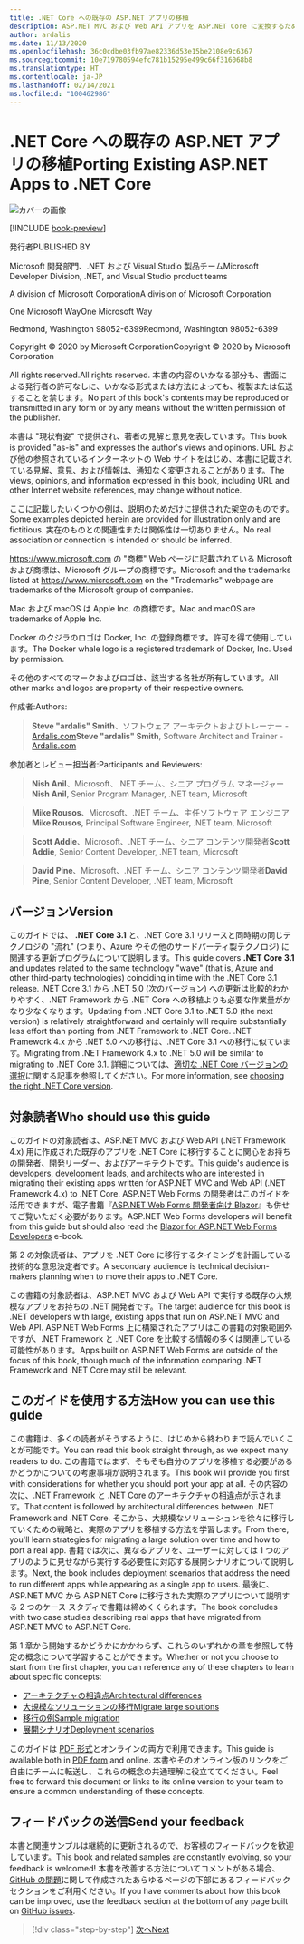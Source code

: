 ```yaml
---
title: .NET Core への既存の ASP.NET アプリの移植
description: ASP.NET MVC および Web API アプリを ASP.NET Core に変換するための無料ガイドです。
author: ardalis
ms.date: 11/13/2020
ms.openlocfilehash: 36c0cdbe03fb97ae82336d53e15be2108e9c6367
ms.sourcegitcommit: 10e719780594efc781b15295e499c66f316068b8
ms.translationtype: HT
ms.contentlocale: ja-JP
ms.lasthandoff: 02/14/2021
ms.locfileid: "100462986"
---
```

# <a name="porting-existing-aspnet-apps-to-net-core"></a><span data-ttu-id="5be34-103">.NET Core への既存の ASP.NET アプリの移植</span><span class="sxs-lookup"><span data-stu-id="5be34-103">Porting Existing ASP.NET Apps to .NET Core</span></span>

![カバーの画像](./media/index/porting-existing-aspnet-apps.png)

[!INCLUDE [book-preview](../../../includes/book-preview.md)]

<span data-ttu-id="5be34-105">発行者</span><span class="sxs-lookup"><span data-stu-id="5be34-105">PUBLISHED BY</span></span>

<span data-ttu-id="5be34-106">Microsoft 開発部門、.NET および Visual Studio 製品チーム</span><span class="sxs-lookup"><span data-stu-id="5be34-106">Microsoft Developer Division, .NET, and Visual Studio product teams</span></span>

<span data-ttu-id="5be34-107">A division of Microsoft Corporation</span><span class="sxs-lookup"><span data-stu-id="5be34-107">A division of Microsoft Corporation</span></span>

<span data-ttu-id="5be34-108">One Microsoft Way</span><span class="sxs-lookup"><span data-stu-id="5be34-108">One Microsoft Way</span></span>

<span data-ttu-id="5be34-109">Redmond, Washington 98052-6399</span><span class="sxs-lookup"><span data-stu-id="5be34-109">Redmond, Washington 98052-6399</span></span>

<span data-ttu-id="5be34-110">Copyright &copy; 2020 by Microsoft Corporation</span><span class="sxs-lookup"><span data-stu-id="5be34-110">Copyright &copy; 2020 by Microsoft Corporation</span></span>

<span data-ttu-id="5be34-111">All rights reserved.</span><span class="sxs-lookup"><span data-stu-id="5be34-111">All rights reserved.</span></span> <span data-ttu-id="5be34-112">本書の内容のいかなる部分も、書面による発行者の許可なしに、いかなる形式または方法によっても、複製または伝送することを禁じます。</span><span class="sxs-lookup"><span data-stu-id="5be34-112">No part of this book's contents may be reproduced or transmitted in any form or by any means without the written permission of the publisher.</span></span>

<span data-ttu-id="5be34-113">本書は "現状有姿" で提供され、著者の見解と意見を表しています。</span><span class="sxs-lookup"><span data-stu-id="5be34-113">This book is provided "as-is" and expresses the author's views and opinions.</span></span> <span data-ttu-id="5be34-114">URL および他の参照されているインターネットの Web サイトをはじめ、本書に記載されている見解、意見、および情報は、通知なく変更されることがあります。</span><span class="sxs-lookup"><span data-stu-id="5be34-114">The views, opinions, and information expressed in this book, including URL and other Internet website references, may change without notice.</span></span>

<span data-ttu-id="5be34-115">ここに記載したいくつかの例は、説明のためだけに提供された架空のものです。</span><span class="sxs-lookup"><span data-stu-id="5be34-115">Some examples depicted herein are provided for illustration only and are fictitious.</span></span> <span data-ttu-id="5be34-116">実在のものとの関連性または関係性は一切ありません。</span><span class="sxs-lookup"><span data-stu-id="5be34-116">No real association or connection is intended or should be inferred.</span></span>

<span data-ttu-id="5be34-117"><https://www.microsoft.com> の "商標" Web ページに記載されている Microsoft および商標は、Microsoft グループの商標です。</span><span class="sxs-lookup"><span data-stu-id="5be34-117">Microsoft and the trademarks listed at <https://www.microsoft.com> on the "Trademarks" webpage are trademarks of the Microsoft group of companies.</span></span>

<span data-ttu-id="5be34-118">Mac および macOS は Apple Inc. の商標です。</span><span class="sxs-lookup"><span data-stu-id="5be34-118">Mac and macOS are trademarks of Apple Inc.</span></span>

<span data-ttu-id="5be34-119">Docker のクジラのロゴは Docker, Inc. の登録商標です。許可を得て使用しています。</span><span class="sxs-lookup"><span data-stu-id="5be34-119">The Docker whale logo is a registered trademark of Docker, Inc. Used by permission.</span></span>

<span data-ttu-id="5be34-120">その他のすべてのマークおよびロゴは、該当する各社が所有しています。</span><span class="sxs-lookup"><span data-stu-id="5be34-120">All other marks and logos are property of their respective owners.</span></span>

<span data-ttu-id="5be34-121">作成者:</span><span class="sxs-lookup"><span data-stu-id="5be34-121">Authors:</span></span>

> <span data-ttu-id="5be34-122">**Steve "ardalis" Smith**、ソフトウェア アーキテクトおよびトレーナー - [Ardalis.com](https://ardalis.com)</span><span class="sxs-lookup"><span data-stu-id="5be34-122">**Steve "ardalis" Smith**, Software Architect and Trainer - [Ardalis.com](https://ardalis.com)</span></span>

<span data-ttu-id="5be34-123">参加者とレビュー担当者:</span><span class="sxs-lookup"><span data-stu-id="5be34-123">Participants and Reviewers:</span></span>

> <span data-ttu-id="5be34-124">**Nish Anil**、Microsoft、.NET チーム、シニア プログラム マネージャー</span><span class="sxs-lookup"><span data-stu-id="5be34-124">**Nish Anil**, Senior Program Manager, .NET team, Microsoft</span></span>

> <span data-ttu-id="5be34-125">**Mike Rousos**、Microsoft、.NET チーム、主任ソフトウェア エンジニア</span><span class="sxs-lookup"><span data-stu-id="5be34-125">**Mike Rousos**, Principal Software Engineer, .NET team, Microsoft</span></span>

> <span data-ttu-id="5be34-126">**Scott Addie**、Microsoft、.NET チーム、シニア コンテンツ開発者</span><span class="sxs-lookup"><span data-stu-id="5be34-126">**Scott Addie**, Senior Content Developer, .NET team, Microsoft</span></span>

> <span data-ttu-id="5be34-127">**David Pine**、Microsoft、.NET チーム、シニア コンテンツ開発者</span><span class="sxs-lookup"><span data-stu-id="5be34-127">**David Pine**, Senior Content Developer, .NET team, Microsoft</span></span>

## <a name="version"></a><span data-ttu-id="5be34-128">バージョン</span><span class="sxs-lookup"><span data-stu-id="5be34-128">Version</span></span>

<span data-ttu-id="5be34-129">このガイドでは、 **.NET Core 3.1** と、.NET Core 3.1 リリースと同時期の同じテクノロジの "流れ" (つまり、Azure やその他のサードパーティ製テクノロジ) に関連する更新プログラムについて説明します。</span><span class="sxs-lookup"><span data-stu-id="5be34-129">This guide covers **.NET Core 3.1** and updates related to the same technology "wave" (that is, Azure and other third-party technologies) coinciding in time with the .NET Core 3.1 release.</span></span> <span data-ttu-id="5be34-130">.NET Core 3.1 から .NET 5.0 (次のバージョン) への更新は比較的わかりやすく、.NET Framework から .NET Core への移植よりも必要な作業量がかなり少なくなります。</span><span class="sxs-lookup"><span data-stu-id="5be34-130">Updating from .NET Core 3.1 to .NET 5.0 (the next version) is relatively straightforward and certainly will require substantially less effort than porting from .NET Framework to .NET Core.</span></span> <span data-ttu-id="5be34-131">.NET Framework 4.x から .NET 5.0 への移行は、.NET Core 3.1 への移行に似ています。</span><span class="sxs-lookup"><span data-stu-id="5be34-131">Migrating from .NET Framework 4.x to .NET 5.0 will be similar to migrating to .NET Core 3.1.</span></span> <span data-ttu-id="5be34-132">詳細については、[適切な .NET Core バージョンの選択](choose-net-core-version.md)に関する記事を参照してください。</span><span class="sxs-lookup"><span data-stu-id="5be34-132">For more information, see [choosing the right .NET Core version](choose-net-core-version.md).</span></span>

## <a name="who-should-use-this-guide"></a><span data-ttu-id="5be34-133">対象読者</span><span class="sxs-lookup"><span data-stu-id="5be34-133">Who should use this guide</span></span>

<span data-ttu-id="5be34-134">このガイドの対象読者は、ASP.NET MVC および Web API (.NET Framework 4.x) 用に作成された既存のアプリを .NET Core に移行することに関心をお持ちの開発者、開発リーダー、およびアーキテクトです。</span><span class="sxs-lookup"><span data-stu-id="5be34-134">This guide's audience is developers, development leads, and architects who are interested in migrating their existing apps written for ASP.NET MVC and Web API (.NET Framework 4.x) to .NET Core.</span></span> <span data-ttu-id="5be34-135">ASP.NET Web Forms の開発者はこのガイドを活用できますが、電子書籍『[ASP.NET Web Forms 開発者向け Blazor](https://docs.microsoft.com/dotnet/architecture/blazor-for-web-forms-developers/)』も併せてご覧いただく必要があります。</span><span class="sxs-lookup"><span data-stu-id="5be34-135">ASP.NET Web Forms developers will benefit from this guide but should also read the [Blazor for ASP.NET Web Forms Developers](https://docs.microsoft.com/dotnet/architecture/blazor-for-web-forms-developers/) e-book.</span></span>

<span data-ttu-id="5be34-136">第 2 の対象読者は、アプリを .NET Core に移行するタイミングを計画している技術的な意思決定者です。</span><span class="sxs-lookup"><span data-stu-id="5be34-136">A secondary audience is technical decision-makers planning when to move their apps to .NET Core.</span></span>

<span data-ttu-id="5be34-137">この書籍の対象読者は、ASP.NET MVC および Web API で実行する既存の大規模なアプリをお持ちの .NET 開発者です。</span><span class="sxs-lookup"><span data-stu-id="5be34-137">The target audience for this book is .NET developers with large, existing apps that run on ASP.NET MVC and Web API.</span></span> <span data-ttu-id="5be34-138">ASP.NET Web Forms 上に構築されたアプリはこの書籍の対象範囲外ですが、.NET Framework と .NET Core を比較する情報の多くは関連している可能性があります。</span><span class="sxs-lookup"><span data-stu-id="5be34-138">Apps built on ASP.NET Web Forms are outside of the focus of this book, though much of the information comparing .NET Framework and .NET Core may still be relevant.</span></span>

## <a name="how-you-can-use-this-guide"></a><span data-ttu-id="5be34-139">このガイドを使用する方法</span><span class="sxs-lookup"><span data-stu-id="5be34-139">How you can use this guide</span></span>

<span data-ttu-id="5be34-140">この書籍は、多くの読者がそうするように、はじめから終わりまで読んでいくことが可能です。</span><span class="sxs-lookup"><span data-stu-id="5be34-140">You can read this book straight through, as we expect many readers to do.</span></span> <span data-ttu-id="5be34-141">この書籍ではまず、そもそも自分のアプリを移植する必要があるかどうかについての考慮事項が説明されます。</span><span class="sxs-lookup"><span data-stu-id="5be34-141">This book will provide you first with considerations for whether you should port your app at all.</span></span> <span data-ttu-id="5be34-142">その内容の次に、.NET Framework と .NET Core のアーキテクチャの相違点が示されます。</span><span class="sxs-lookup"><span data-stu-id="5be34-142">That content is followed by architectural differences between .NET Framework and .NET Core.</span></span> <span data-ttu-id="5be34-143">そこから、大規模なソリューションを徐々に移行していくための戦略と、実際のアプリを移植する方法を学習します。</span><span class="sxs-lookup"><span data-stu-id="5be34-143">From there, you'll learn strategies for migrating a large solution over time and how to port a real app.</span></span> <span data-ttu-id="5be34-144">書籍では次に、異なるアプリを、ユーザーに対しては 1 つのアプリのように見せながら実行する必要性に対応する展開シナリオについて説明します。</span><span class="sxs-lookup"><span data-stu-id="5be34-144">Next, the book includes deployment scenarios that address the need to run different apps while appearing as a single app to users.</span></span> <span data-ttu-id="5be34-145">最後に、ASP.NET MVC から ASP.NET Core に移行された実際のアプリについて説明する 2 つのケース スタディで書籍は締めくくられます。</span><span class="sxs-lookup"><span data-stu-id="5be34-145">The book concludes with two case studies describing real apps that have migrated from ASP.NET MVC to ASP.NET Core.</span></span>

<span data-ttu-id="5be34-146">第 1 章から開始するかどうかにかかわらず、これらのいずれかの章を参照して特定の概念について学習することができます。</span><span class="sxs-lookup"><span data-stu-id="5be34-146">Whether or not you choose to start from the first chapter, you can reference any of these chapters to learn about specific concepts:</span></span>

- [<span data-ttu-id="5be34-147">アーキテクチャの相違点</span><span class="sxs-lookup"><span data-stu-id="5be34-147">Architectural differences</span></span>](architectural-differences.md)
- [<span data-ttu-id="5be34-148">大規模なソリューションの移行</span><span class="sxs-lookup"><span data-stu-id="5be34-148">Migrate large solutions</span></span>](migrate-large-solutions.md)
- [<span data-ttu-id="5be34-149">移行の例</span><span class="sxs-lookup"><span data-stu-id="5be34-149">Sample migration</span></span>](example-migration-eshop.md)
- [<span data-ttu-id="5be34-150">展開シナリオ</span><span class="sxs-lookup"><span data-stu-id="5be34-150">Deployment scenarios</span></span>](deployment-scenarios.md)

<span data-ttu-id="5be34-151">このガイドは [PDF 形式](https://aka.ms/aspnet-porting-ebook)とオンラインの両方で利用できます。</span><span class="sxs-lookup"><span data-stu-id="5be34-151">This guide is available both in [PDF form](https://aka.ms/aspnet-porting-ebook) and online.</span></span> <span data-ttu-id="5be34-152">本書やそのオンライン版のリンクをご自由にチームに転送し、これらの概念の共通理解に役立ててください。</span><span class="sxs-lookup"><span data-stu-id="5be34-152">Feel free to forward this document or links to its online version to your team to ensure a common understanding of these concepts.</span></span>

## <a name="send-your-feedback"></a><span data-ttu-id="5be34-153">フィードバックの送信</span><span class="sxs-lookup"><span data-stu-id="5be34-153">Send your feedback</span></span>

<span data-ttu-id="5be34-154">本書と関連サンプルは継続的に更新されるので、お客様のフィードバックを歓迎しています。</span><span class="sxs-lookup"><span data-stu-id="5be34-154">This book and related samples are constantly evolving, so your feedback is welcomed!</span></span> <span data-ttu-id="5be34-155">本書を改善する方法についてコメントがある場合、[GitHub の問題](https://github.com/dotnet/docs/issues)に関して作成されたあらゆるページの下部にあるフィードバック セクションをご利用ください。</span><span class="sxs-lookup"><span data-stu-id="5be34-155">If you have comments about how this book can be improved, use the feedback section at the bottom of any page built on [GitHub issues](https://github.com/dotnet/docs/issues).</span></span>

>[!div class="step-by-step"]
>[<span data-ttu-id="5be34-156">次へ</span><span class="sxs-lookup"><span data-stu-id="5be34-156">Next</span></span>](introduction.md)
